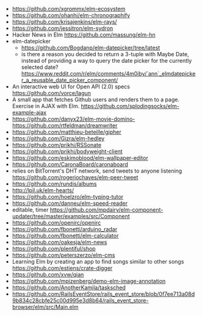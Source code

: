 - https://github.com/xgrommx/elm-ecosystem
- https://github.com/ohanhi/elm-chronographify
- https://github.com/krisajenkins/elm-rays/
- https://github.com/jessitron/elm-sydron
- Hacker News in Elm https://github.com/massung/elm-hn
- elm-datepicker
  - https://github.com/Bogdanp/elm-datepicker/tree/latest
  - is there a reason you decided to return a 3-tuple with Maybe Date, instead of providing a way to query the date picker for the currently selected date? https://www.reddit.com/r/elm/comments/4m0iby/`ann`_elmdatepicker_a_reusable_date_picker_component/
- An interactive web UI for Open API (2.0) specs https://github.com/vorce/lagun
- A small app that fetches Github users and renders them to a page. Exercise in AJAX with Elm. https://github.com/splodingsocks/elm-example-ajax
- https://github.com/danyx23/elm-movie-domino- https://github.com/rtfeldman/dreamwriter
- https://github.com/matthieu-beteille/gipher
- https://github.com/Gizra/elm-hedley
- https://github.com/prikhi/RSSonate
- https://github.com/prikhi/bodyweight-client
- https://github.com/eskimoblood/elm-wallpaper-editor
- https://github.com/CaronaBoard/caronaboard
- relies on BitTorrent's DHT network, send tweets to anyone listening https://github.com/rogeriochaves/elm-peer-tweet
- https://github.com/rundis/albums
- http://lpil.uk/elm-hearts/
- https://github.com/hoelzro/elm-typing-tutor
- https://github.com/danneu/elm-speed-reader
- editable, timer https://github.com/mpdairy/elm-component-updater/tree/master/examples/src/Component
- https://github.com/openirc/openirc
- https://github.com/fbonetti/arduino_radar
- https://github.com/fbonetti/elm-calculator
- https://github.com/oakesja/elm-news
- https://github.com/plentiful/shop
- https://github.com/peterszerzo/elm-cms
- Learning Elm by creating an app to find songs similar to other songs https://github.com/estiens/crate-digger
- https://github.com/xvw/qian
- https://github.com/mpizenberg/demo-elm-image-annotation
- https://github.com/AnotherKamila/tasksched
- https://github.com/RailsEventStore/rails_event_store/blob/0f7ee713a08d9b834c28cbfe25c00d995e3d8b64/rails_event_store-browser/elm/src/Main.elm